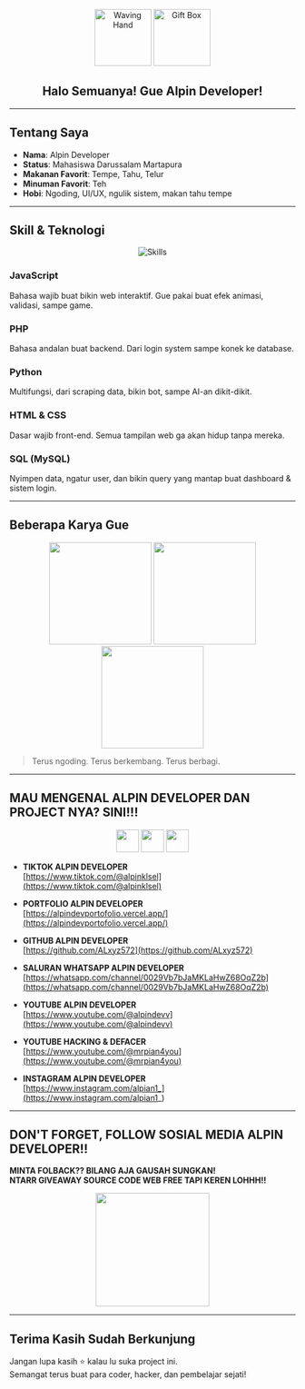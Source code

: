 

<!-- Waving GIF + Gift -->
<p align="center">
  <img src="https://media.giphy.com/media/ASd0Ukj0y3qMM/giphy.gif" width="100" alt="Waving Hand" />
  <img src="https://media.giphy.com/media/26BRv0ThflsHCqDrG/giphy.gif" width="100" alt="Gift Box" />
</p>

<h2 align="center">Halo Semuanya! Gue Alpin Developer!</h2>

---

## Tentang Saya

- **Nama**: Alpin Developer  
- **Status**: Mahasiswa Darussalam Martapura  
- **Makanan Favorit**: Tempe, Tahu, Telur  
- **Minuman Favorit**: Teh  
- **Hobi**: Ngoding, UI/UX, ngulik sistem, makan tahu tempe

---

## Skill & Teknologi

<p align="center">
  <img src="https://skillicons.dev/icons?i=js,php,python,html,css,mysql" alt="Skills" />
</p>

### JavaScript
Bahasa wajib buat bikin web interaktif. Gue pakai buat efek animasi, validasi, sampe game.

### PHP
Bahasa andalan buat backend. Dari login system sampe konek ke database.

### Python
Multifungsi, dari scraping data, bikin bot, sampe AI-an dikit-dikit.

### HTML & CSS
Dasar wajib front-end. Semua tampilan web ga akan hidup tanpa mereka.

### SQL (MySQL)
Nyimpen data, ngatur user, dan bikin query yang mantap buat dashboard & sistem login.

---

## Beberapa Karya Gue

<p align="center">
  <img src="https://media.giphy.com/media/13HgwGsXF0aiGY/giphy.gif" width="180" />
  <img src="https://media.giphy.com/media/3oKIPwoeGErMmaI43C/giphy.gif" width="180" />
  <img src="https://media.giphy.com/media/qgQUggAC3Pfv687qPC/giphy.gif" width="180" />
</p>

> Terus ngoding. Terus berkembang. Terus berbagi.

---

## MAU MENGENAL ALPIN DEVELOPER DAN PROJECT NYA? SINI!!!

<p align="center">
  <a href="https://www.tiktok.com/@alpinklsel"><img src="https://cdn-icons-png.flaticon.com/128/3046/3046120.png" width="40" /></a>
  <a href="https://www.instagram.com/alpian1_"><img src="https://cdn-icons-png.flaticon.com/128/2111/2111463.png" width="40" /></a>
  <a href="https://whatsapp.com/channel/0029Vb7bJaMKLaHwZ68OqZ2b"><img src="https://cdn-icons-png.flaticon.com/128/733/733585.png" width="40" /></a>
</p>

- **TIKTOK ALPIN DEVELOPER**  
  [https://www.tiktok.com/@alpinklsel](https://www.tiktok.com/@alpinklsel)

- **PORTFOLIO ALPIN DEVELOPER**  
  [https://alpindevportofolio.vercel.app/](https://alpindevportofolio.vercel.app/)

- **GITHUB ALPIN DEVELOPER**  
  [https://github.com/ALxyz572](https://github.com/ALxyz572)

- **SALURAN WHATSAPP ALPIN DEVELOPER**  
  [https://whatsapp.com/channel/0029Vb7bJaMKLaHwZ68OqZ2b](https://whatsapp.com/channel/0029Vb7bJaMKLaHwZ68OqZ2b)

- **YOUTUBE ALPIN DEVELOPER**  
  [https://www.youtube.com/@alpindevv](https://www.youtube.com/@alpindevv)

- **YOUTUBE HACKING & DEFACER**  
  [https://www.youtube.com/@mrpian4you](https://www.youtube.com/@mrpian4you)

- **INSTAGRAM ALPIN DEVELOPER**  
  [https://www.instagram.com/alpian1_](https://www.instagram.com/alpian1_)

---

## DON'T FORGET, FOLLOW SOSIAL MEDIA ALPIN DEVELOPER!!

**MINTA FOLBACK?? BILANG AJA GAUSAH SUNGKAN!**  
**NTARR GIVEAWAY SOURCE CODE WEB FREE TAPI KEREN LOHHH!!**

<p align="center">
  <img src="https://media.giphy.com/media/3oriO0OEd9QIDdllqo/giphy.gif" width="200" />
</p>

---

## Terima Kasih Sudah Berkunjung

Jangan lupa kasih ⭐ kalau lu suka project ini.  
Semangat terus buat para coder, hacker, dan pembelajar sejati!

